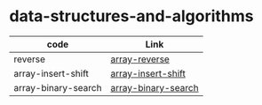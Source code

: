 # data-structures-and-algorithms

| code                | Link                                                                                                                            |
| ------------------- | ------------------------------------------------------------------------------------------------------------------------------- |
| reverse             | [array-reverse](/home/nawal/ASAC/301/data-structures-and-algorithms/python/code_challenges/array-reverse/README.md)             |
| array-insert-shift  | [array-insert-shift](/home/nawal/ASAC/301/data-structures-and-algorithms/python/code_challenges/array-insert-shift/README.md)   |
| array-binary-search | [array-binary-search](/home/nawal/ASAC/301/data-structures-and-algorithms/python/code_challenges/array-binary-search/README.md) |
